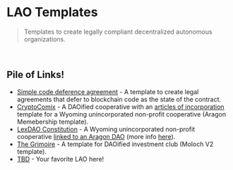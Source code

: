 # LAO Templates

> Templates to create legally compliant decentralized autonomous organizations.

<br />

## Pile of Links!

- [Simple code deference agreement](https://github.com/lex-node/SCoDA-Simple-Code-Deference-Agreement-/) - A template to create legal agreements that defer to blockchain code as the state of the contract.
- [CryptoComix](https://github.com/DAOresearch/crypto-comix) - A DAOified cooperative with an [articles of incorporation](https://github.com/DAOresearch/crypto-comix/blob/master/docs/doc5.md) template for a Wyoming unincorporated non-profit cooperative (Aragon Memebership template).
- [LexDAO Constitution](https://github.com/lexDAO/LexDAO-Constitution) - A Wyoming unincorporated non-profit cooperative [linked to an Aragon DAO](https://mainnet.aragon.org/#/lexdao/0x82c603da6b707e99d16e3931414c2c8eafa76bf0/vote/84/) (more info [here](https://medium.com/lexdaoism/legal-wrappers-and-the-lexdao-constitution-ba89e46a644c)).
- [The Grimoire](https://github.com/metacartel/MCV/wiki/The-Grimoire---Operating-Agreement) - A template for DAOified investment club (Moloch V2 template).
- [TBD](TBD) - Your favorite LAO here!

<br />
